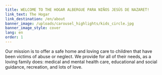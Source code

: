 ```yaml
---
title: WELCOME TO THE HOGAR ALBERGUE PARA NIÑOS JESÚS DE NAZARET!
link_text: The Hogar
link_destination: /en/about
banner_image: /uploads/carousel_highlights/kids_circle.jpg
banner_image_style: cover
lang: en
order: 1
---
```

Our mission is to offer a safe home and loving care to children that have been victims of abuse or neglect. We provide for all of their needs, as a loving family does: medical and mental health care, educational and social guidance, recreation, and lots of love.
